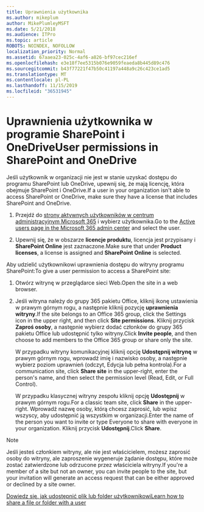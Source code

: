 ```yaml
---
title: Uprawnienia użytkownika
ms.author: mikeplum
author: MikePlumleyMSFT
ms.date: 5/21/2018
ms.audience: ITPro
ms.topic: article
ROBOTS: NOINDEX, NOFOLLOW
localization_priority: Normal
ms.assetid: 67aaea23-025c-4af6-a826-bf97cec216ef
ms.openlocfilehash: e3e18f7ee5315b076e9059feaeda8b445d89c476
ms.sourcegitcommit: b43f77221f47b50c41197a448a9c26c423ce1ad5
ms.translationtype: MT
ms.contentlocale: pl-PL
ms.lasthandoff: 11/15/2019
ms.locfileid: "36531945"
---
```

# <a name="user-permissions-in-sharepoint-and-onedrive"></a><span data-ttu-id="3be7e-102">Uprawnienia użytkownika w programie SharePoint i OneDrive</span><span class="sxs-lookup"><span data-stu-id="3be7e-102">User permissions in SharePoint and OneDrive</span></span>

<span data-ttu-id="3be7e-103">Jeśli użytkownik w organizacji nie jest w stanie uzyskać dostępu do programu SharePoint lub OneDrive, upewnij się, że mają licencję, która obejmuje SharePoint i OneDrive.</span><span class="sxs-lookup"><span data-stu-id="3be7e-103">If a user in your organization isn't able to access SharePoint or OneDrive, make sure they have a license that includes SharePoint and OneDrive.</span></span> 
  
1. <span data-ttu-id="3be7e-104">Przejdź do [strony aktywnych użytkowników w centrum administracyjnym Microsoft 365](https://portal.office.com/adminportal/home#/users) i wybierz użytkownika.</span><span class="sxs-lookup"><span data-stu-id="3be7e-104">Go to the [Active users page in the Microsoft 365 admin center](https://portal.office.com/adminportal/home#/users) and select the user.</span></span> 
    
2. <span data-ttu-id="3be7e-105">Upewnij się, że w obszarze **licencje produktu**, licencja jest przypisany i **SharePoint Online** jest zaznaczone.</span><span class="sxs-lookup"><span data-stu-id="3be7e-105">Make sure that under **Product licenses**, a license is assigned and **SharePoint Online** is selected.</span></span> 
    
 <span data-ttu-id="3be7e-106">Aby udzielić użytkownikowi uprawnienia dostępu do witryny programu SharePoint:</span><span class="sxs-lookup"><span data-stu-id="3be7e-106">To give a user permission to access a SharePoint site:</span></span> 
  
1. <span data-ttu-id="3be7e-107">Otwórz witrynę w przeglądarce sieci Web.</span><span class="sxs-lookup"><span data-stu-id="3be7e-107">Open the site in a web browser.</span></span>
    
2. <span data-ttu-id="3be7e-108">Jeśli witryna należy do grupy 365 pakietu Office, kliknij ikonę ustawienia w prawym górnym rogu, a następnie kliknij pozycję **uprawnienia witryny**.</span><span class="sxs-lookup"><span data-stu-id="3be7e-108">If the site belongs to an Office 365 group, click the Settings icon in the upper right, and then click **Site permissions**.</span></span> <span data-ttu-id="3be7e-109">Kliknij przycisk **Zaproś osoby**, a następnie wybierz dodać członków do grupy 365 pakietu Office lub udostępnić tylko witryny.</span><span class="sxs-lookup"><span data-stu-id="3be7e-109">Click **Invite people**, and then choose to add members to the Office 365 group or share only the site.</span></span> 
    
    <span data-ttu-id="3be7e-110">W przypadku witryny komunikacyjnej kliknij opcję **Udostępnij witrynę** w prawym górnym rogu, wprowadź imię i nazwisko osoby, a następnie wybierz poziom uprawnień (odczyt, Edycja lub pełna kontrola).</span><span class="sxs-lookup"><span data-stu-id="3be7e-110">For a communication site, click **Share site** in the upper-right, enter the person's name, and then select the permission level (Read, Edit, or Full Control).</span></span> 
    
    <span data-ttu-id="3be7e-111">W przypadku klasycznej witryny zespołu kliknij opcję **Udostępnij** w prawym górnym rogu.</span><span class="sxs-lookup"><span data-stu-id="3be7e-111">For a classic team site, click **Share** in the upper-right.</span></span> <span data-ttu-id="3be7e-112">Wprowadź nazwę osoby, którą chcesz zaprosić, lub wpisz wszyscy, aby udostępnić ją wszystkim w organizacji.</span><span class="sxs-lookup"><span data-stu-id="3be7e-112">Enter the name of the person you want to invite or type Everyone to share with everyone in your organization.</span></span> <span data-ttu-id="3be7e-113">Kliknij przycisk **Udostępnij**.</span><span class="sxs-lookup"><span data-stu-id="3be7e-113">Click **Share**.</span></span>
    
> [!NOTE]
> <span data-ttu-id="3be7e-114">Jeśli jesteś członkiem witryny, ale nie jest właścicielem, możesz zaprosić osoby do witryny, ale zaproszenie wygeneruje żądanie dostępu, które może zostać zatwierdzone lub odrzucone przez właściciela witryny.</span><span class="sxs-lookup"><span data-stu-id="3be7e-114">If you're a member of a site but not an owner, you can invite people to the site, but your invitation will generate an access request that can be either approved or declined by a site owner.</span></span> 
  
[<span data-ttu-id="3be7e-115">Dowiedz się, jak udostępnić plik lub folder użytkownikowi</span><span class="sxs-lookup"><span data-stu-id="3be7e-115">Learn how to share a file or folder with a user</span></span>](https://go.microsoft.com/fwlink/?linkid=533408)
  

